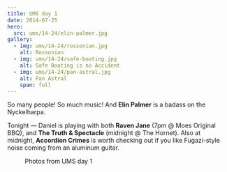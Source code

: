 ```yaml
---
title: UMS day 1
date: 2014-07-25
hero:
  src: ums/14-24/elin-palmer.jpg
gallery:
  - img: ums/14-24/rossonian.jpg
    alt: Rossonian
  - img: ums/14-24/safe-boating.jpg
    alt: Safe Boating is no Accident
  - img: ums/14-24/pan-astral.jpg
    alt: Pan Astral
    span: full
---
```


So many people! So much music!
And **Elin Palmer** is a badass on the
Nyckelharpa.

<!-- intro -->

Tonight — Daniel is playing with both
**Raven Jane** (7pm @ Moes Original BBQ),
and **The Truth & Spectacle**
(midnight @ The Hornet).
Also at midnight,
**Accordion Crimes**
is worth checking out
if you like Fugazi-style noise
coming from an aluminum guitar.

<figure>
  <media-gallery
    :@from-data="gallery"
  ></media-gallery>
  <figcaption>Photos from UMS day 1</figcaption>
</figure>
